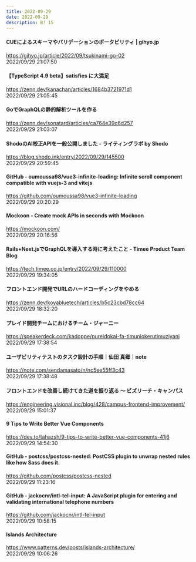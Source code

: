 ```yaml
---
title: 2022-09-29
date: 2022-09-29
description: B! 15
---
```


#### CUEによるスキーマやバリデーションのポータビリティ | gihyo.jp
https://gihyo.jp/article/2022/09/tsukinami-go-02<br>
2022/09/29 21:07:50<br>


#### 【TypeScript 4.9 beta】satisfies に大満足
https://zenn.dev/kanachan/articles/1684b3721971d1<br>
2022/09/29 21:05:45<br>


#### GoでGraphQLの静的解析ツールを作る
https://zenn.dev/sonatard/articles/ca764e39c6d257<br>
2022/09/29 21:03:07<br>


#### ShodoのAI校正APIを一般公開しました - ライティングラボ by Shodo
https://blog.shodo.ink/entry/2022/09/29/145500<br>
2022/09/29 20:59:45<br>


#### GitHub - oumoussa98/vue3-infinite-loading: Infinite scroll component compatible with vuejs-3 and vitejs
https://github.com/oumoussa98/vue3-infinite-loading<br>
2022/09/29 20:20:29<br>


#### Mockoon - Create mock APIs in seconds with Mockoon
https://mockoon.com/<br>
2022/09/29 20:16:56<br>


#### Rails+Next.jsでGraphQLを導入する時に考えたこと - Timee Product Team Blog
https://tech.timee.co.jp/entry/2022/09/29/110000<br>
2022/09/29 19:34:05<br>


#### フロントエンド開発でURLのハードコーディングをやめる
https://zenn.dev/koyabluetech/articles/b5c23cbd78cc64<br>
2022/09/29 18:32:20<br>


#### プレイド開発チームにおけるチーム・ジャーニー
https://speakerdeck.com/kadoppe/pureidokai-fa-timuniokerutimuziyani<br>
2022/09/29 17:38:54<br>


#### ユーザビリティテストのタスク設計の手順｜仙田 真郷｜note
https://note.com/sendamasato/n/nc5ee55ff3c43<br>
2022/09/29 17:38:48<br>


#### フロントエンドを改善し続けてきた道を振り返る 〜 ビズリーチ・キャンパス
https://engineering.visional.inc/blog/428/campus-frontend-improvement/<br>
2022/09/29 15:01:37<br>


#### 9 Tips to Write Better Vue Components
https://dev.to/tahazsh/9-tips-to-write-better-vue-components-41j6<br>
2022/09/29 14:54:30<br>


#### GitHub - postcss/postcss-nested: PostCSS plugin to unwrap nested rules like how Sass does it.
https://github.com/postcss/postcss-nested<br>
2022/09/29 11:23:16<br>


#### GitHub - jackocnr/intl-tel-input: A JavaScript plugin for entering and validating international telephone numbers
https://github.com/jackocnr/intl-tel-input<br>
2022/09/29 10:58:15<br>


#### Islands Architecture
https://www.patterns.dev/posts/islands-architecture/<br>
2022/09/29 10:06:26<br>


